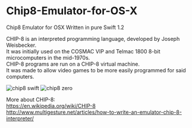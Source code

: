 # Chip8-Emulator-for-OS-X
Chip8 Emulator for OSX Written in pure Swift 1.2



CHIP-8 is an interpreted programming language, developed by Joseph Weisbecker. <br />
It was initially used on the COSMAC VIP and Telmac 1800 8-bit microcomputers in the mid-1970s.<br />
CHIP-8 programs are run on a CHIP-8 virtual machine. <br />
It was made to allow video games to be more easily programmed for said computers. <br />

![chip8 swift](https://cloud.githubusercontent.com/assets/894072/8219265/2158b6f8-1549-11e5-9142-4a7a589c8eda.png)
![chip8 zero](https://cloud.githubusercontent.com/assets/894072/8219315/6ca5477a-1549-11e5-9317-d191bd32e30b.png)

More about CHIP-8:<br />
https://en.wikipedia.org/wiki/CHIP-8<br />
http://www.multigesture.net/articles/how-to-write-an-emulator-chip-8-interpreter/<br />
